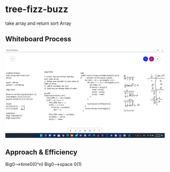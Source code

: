 # tree-fizz-buzz
take array and return sort Array

## Whiteboard Process

![sort-array](2021-08-30.png)
## Approach & Efficiency

Big0-->time0(0^n)
Big0-->space 0(1)